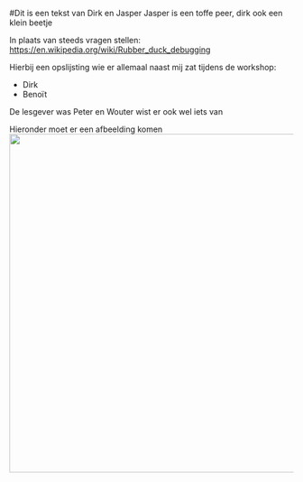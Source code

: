 ﻿#Dit is een tekst van Dirk en Jasper
Jasper is een toffe peer, dirk ook een klein beetje

In plaats van steeds vragen stellen:
https://en.wikipedia.org/wiki/Rubber_duck_debugging

Hierbij een opslijsting wie er allemaal naast mij zat tijdens de workshop:
* Dirk
* Benoït


De lesgever was Peter en Wouter wist er ook wel iets van

Hieronder moet er een afbeelding komen
<img src="Images/20190222_123140.jpg" width="600px" >
